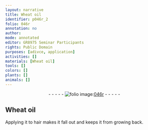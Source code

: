 ```yaml
---
layout: narrative
title: Wheat oil
identifier: p046r_2
folio: 046r
annotation: no
author:
mode: annotated
editor: GR8975 Seminar Participants
rights: Public Domain
purposes: [adivce, application]
activities: []
materials: [Wheat oil]
tools: []
colors: []
plants: []
animals: []
---
```


 <div class="folio" align="center">- - - - - <a href="http://gallica.bnf.fr/ark:/12148/btv1b10500001g/f97.item" target="_blank"><img src="https://cu-mkp.github.io/GR8975-edition/assets/photo-icon.png" alt="folio image: " style="display:inline-block; margin-bottom:-3px;"/>046r</a> - - - - - </div>   

## <span class="material">Wheat oil</span>

 
Applying it to hair makes it fall out and keeps it from growing back.
 